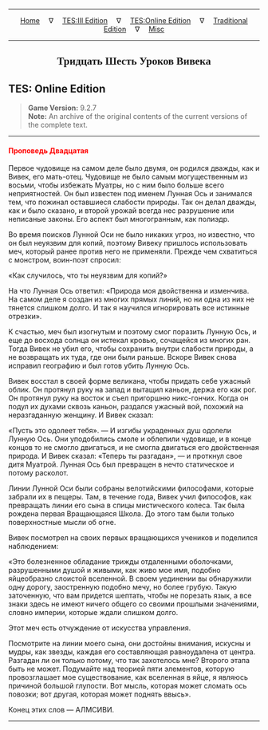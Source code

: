 
---

<!-- Jekyll Page Links -->

<center>
<a href="../../../../index.html">Home</a>
&emsp;&nabla;&emsp;
<a href="../../../index-tes3.html">TES:III Edition</a>
&emsp;&nabla;&emsp;
<a href="../../../index-teso.html">TES:Online Edition</a>
&emsp;&nabla;&emsp;
<a href="../../../index-traditional.html">Traditional Edition</a>
&emsp;&nabla;&emsp;
<a href="../../../index-misc.html">Misc</a>
</center>

<!-- Markdown Body Below: -->

---

<center>
<h2><span style="font-family:Georgia">Тридцать Шесть Уроков Вивека</span></h2>
</center>

## TES: Online Edition

> __Game Version:__ 9.2.7\
> __Note:__ An archive of the original contents of the current versions of the complete text.

---

#### <span style="color:red">Проповедь Двадцатая</span>

Первое чудовище на самом деле было двумя, он родился дважды, как и Вивек, его мать-отец. Чудовище не было самым могущественным из восьми, чтобы избежать Муатры, но с ним было больше всего неприятностей. Он был известен под именем Лунная Ось и занимался тем, что пожинал оставшиеся слабости природы. Так он делал дважды, как и было сказано, и второй урожай всегда нес разрушение или неписаные законы. Его аспект был многогранным, как полиэдр.

Во время поисков Лунной Оси не было никаких угроз, но известно, что он был неуязвим для копий, поэтому Вивеку пришлось использовать меч, который ранее против него не применяли. Прежде чем схватиться с монстром, воин-поэт спросил:

«Как случилось, что ты неуязвим для копий?»

На что Лунная Ось ответил: «Природа моя двойственна и изменчива. На самом деле я создан из многих прямых линий, но ни одна из них не тянется слишком долго. И так я научился игнорировать все истинные отрезки».

К счастью, меч был изогнутым и поэтому смог поразить Лунную Ось, и еще до восхода солнца он истекал кровью, сочащейся из многих ран. Тогда Вивек не убил его, чтобы сохранить внутри слабости природы, а не возвращать их туда, где они были раньше. Вскоре Вивек снова исправил географию и был готов убить Лунную Ось.

Вивек восстал в своей форме великана, чтобы придать себе ужасный облик. Он протянул руку на запад и вытащил каньон, держа его как рог. Он протянул руку на восток и съел пригоршню никс-гончих. Когда он подул их духами сквозь каньон, раздался ужасный вой, похожий на неразгаданную женщину. И Вивек сказал:

«Пусть это одолеет тебя». — И изгибы украденных душ одолели Лунную Ось. Они уподобились смоле и облепили чудовище, и в конце концов то не смогло двигаться, и не смогла двигаться его двойственная природа.
И Вивек сказал: «Теперь ты разгадан», — и проткнул свое дитя Муатрой. Лунная Ось был превращен в нечто статическое и потому расколот.

Линии Лунной Оси были собраны велотийскими философами, которые забрали их в пещеры. Там, в течение года, Вивек учил философов, как превращать линии его сына в спицы мистического колеса. Так была рождена первая Вращающаяся Школа. До этого там были только поверхностные мысли об огне.

Вивек посмотрел на своих первых вращающихся учеников и поделился наблюдением:

«Это болезненное обладание трижды отдаленными оболочками, разрушенными душой и живыми, как живо мое имя, подобно яйцеобразно слоистой вселенной. В своем уединении вы обнаружили одну дорогу, заостренную подобно мечу, но более грубую. Такую заточенную, что вам придется шептать, чтобы не порезать язык, а все знаки здесь не имеют ничего общего со своими прошлыми значениями, словно империи, которые ждали слишком долго.

Этот меч есть отчуждение от искусства управления.

Посмотрите на линии моего сына, они достойны внимания, искусны и мудры, как звезды, каждая его составляющая равноудалена от центра. Разгадан ли он только потому, что так захотелось мне? Второго этапа быть не может. Подумайте над теорией пяти элементов, которую провозглашает мое существование, как вселенная в яйце, я являюсь причиной большой глупости. Вот мысль, которая может сломать ось повозки; вот другая, которая может поднять ввысь».

Конец этих слов — АЛМСИВИ.

---
